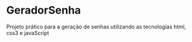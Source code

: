 # GeradorSenha
Projeto prático para a geração de senhas utilizando as tecnologias html, css3 e javaScript
